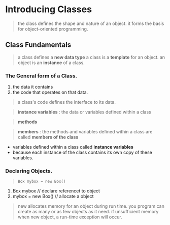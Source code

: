 # Introducing Classes
> the class defines the shape and nature of an object.
> it forms the basis for object-oriented programming.

## Class Fundamentals

> a class defines a **new data type**
> a class is a **template** for an object.
> an object is an **instance** of a class.

### The General form of a Class.

1. the data it contains
2. the code that operates on that data.

> a class's code defines the interface to its data.

> **instance variables**
: the data or variables defined within a class

> **methods**

> **members**
: the methods and variables defined within a class are called **members of the class**

- variables defined within a class called **instance variables**
- because each instance of the class contains its own copy of these variables.

### Declaring Objects.

> `Box mybox = new Box()`
1. Box mybox // declare referencet to object
2. mybox = new Box() // allocate a object

> new allocates memory for an object during run time.
> you program can create as many or as few objects as it need.
> if unsufficient memory when new object, a run-time exception will occur.
